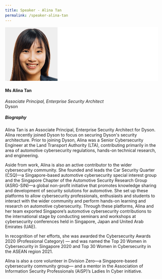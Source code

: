 ```yaml
---
title: Speaker - Alina Tan
permalink: /speaker-alina-tan
---
```


![Alina Tan](/images/speakers/Alina-Tan.jpg)

#### **Ms Alina Tan**

*Associate Principal, Enterprise Security Architect*  
Dyson

##### **Biography**

Alina Tan is an Associate Principal, Enterprise Security Architect for Dyson. Alina recently joined Dyson to focus on securing Dyson's security architecture.
Prior to joining Dyson, Alina was a Senior Cybersecurity Engineer at the Land Transport Authority (LTA), contributing primarily in the area of automotive cybersecurity regulations, hands-on technical research, and engineering.

Aside from work, Alina is also an active contributor to the wider cybersecurity community. She founded and leads the Car Security Quarter (CSQ)—a Singapore-based automotive cybersecurity special interest group and the Singapore Chapter of the Automotive Security Research Group (ASRG-SIN)—a global non-profit initiative that promotes knowledge sharing and development of security solutions for automotive. She set up these platforms to allow cybersecurity professionals, enthusiasts and students to interact with the wider community and perform hands-on learning and research on automotive cybersecurity. Through these platforms, Alina and her team exported Singapore’s automotive cybersecurity contributions to the international stage by conducting seminars and workshops at cybersecurity conferences held in Singapore, Japan and United Arab Emirates (UAE). 

In recognition of her efforts, she was awarded the Cybersecurity Awards 2020 (Professional Category) — and was named the Top 20 Women in Cybersecurity in Singapore 2020 and Top 30 Women in Cybersecurity in the ASEAN region 2021.

Alina is also a core volunteer in Division Zero—a Singapore-based cybersecurity community group— and a mentor in the Association of Information Security Professionals (AiSP)’s Ladies In Cyber initiative.